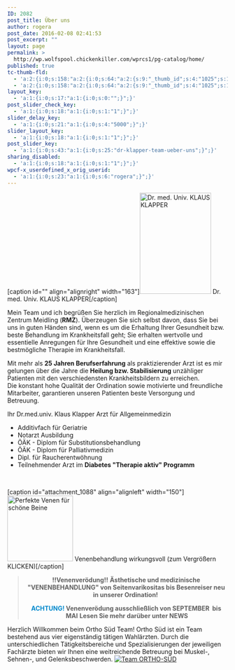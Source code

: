 ```yaml
---
ID: 2082
post_title: Über uns
author: rogera
post_date: 2016-02-08 02:41:53
post_excerpt: ""
layout: page
permalink: >
  http://wp.wolfspool.chickenkiller.com/wprcs1/pg-catalog/home/
published: true
tc-thumb-fld:
  - 'a:2:{i:0;s:158:"a:2:{i:0;s:64:"a:2:{s:9:"_thumb_id";s:4:"1025";s:11:"_thumb_type";s:5:"thumb";}";i:1;s:64:"a:2:{s:9:"_thumb_id";s:4:"1025";s:11:"_thumb_type";s:5:"thumb";}";}";i:1;s:158:"a:2:{i:0;s:64:"a:2:{s:9:"_thumb_id";s:4:"1025";s:11:"_thumb_type";s:5:"thumb";}";i:1;s:64:"a:2:{s:9:"_thumb_id";s:4:"1025";s:11:"_thumb_type";s:5:"thumb";}";}";}'
  - 'a:2:{i:0;s:158:"a:2:{i:0;s:64:"a:2:{s:9:"_thumb_id";s:4:"1025";s:11:"_thumb_type";s:5:"thumb";}";i:1;s:64:"a:2:{s:9:"_thumb_id";s:4:"1025";s:11:"_thumb_type";s:5:"thumb";}";}";i:1;s:158:"a:2:{i:0;s:64:"a:2:{s:9:"_thumb_id";s:4:"1025";s:11:"_thumb_type";s:5:"thumb";}";i:1;s:64:"a:2:{s:9:"_thumb_id";s:4:"1025";s:11:"_thumb_type";s:5:"thumb";}";}";}'
layout_key:
  - 'a:1:{i:0;s:17:"a:1:{i:0;s:0:"";}";}'
post_slider_check_key:
  - 'a:1:{i:0;s:18:"a:1:{i:0;s:1:"1";}";}'
slider_delay_key:
  - 'a:1:{i:0;s:21:"a:1:{i:0;s:4:"5000";}";}'
slider_layout_key:
  - 'a:1:{i:0;s:18:"a:1:{i:0;s:1:"1";}";}'
post_slider_key:
  - 'a:1:{i:0;s:43:"a:1:{i:0;s:25:"dr-klapper-team-ueber-uns";}";}'
sharing_disabled:
  - 'a:1:{i:0;s:18:"a:1:{i:0;s:1:"1";}";}'
wpcf-x_userdefined_x_orig_userid:
  - 'a:1:{i:0;s:23:"a:1:{i:0;s:6:"rogera";}";}'
---
```

<a name="Dr.Klapper"></a>

[caption id="" align="alignright" width="163"]<img class="ngg-singlepic ngg-none" title="Dr. med. Univ. KLAUS KLAPPER" src="http://rmz-meidling.net/wp-content/uploads/2016/02/klaus-2.jpg" alt="Dr. med. Univ. KLAUS KLAPPER" width="163" height="231" /> Dr. med. Univ. KLAUS KLAPPER[/caption]

Mein Team und ich begrüßen Sie herzlich im Regionalmedizinischen Zentrum Meidling (<strong>RMZ</strong>). Überzeugen Sie sich selbst davon, dass Sie bei uns in guten Händen sind, wenn es um die Erhaltung Ihrer Gesundheit bzw. beste Behandlung im Krankheitsfall geht; Sie erhalten wertvolle und essentielle Anregungen für Ihre Gesundheit und eine effektive sowie die bestmögliche Therapie im Krankheitsfall.

Mit mehr als <strong>25 Jahren Berufserfahrung</strong> als praktizierender Arzt ist es mir gelungen über die Jahre die <strong>Heilung bzw. Stabilisierung</strong> unzähliger Patienten mit den verschiedensten Krankheitsbildern zu erreichen. Die konstant hohe Qualität der Ordination sowie motivierte und freundliche Mitarbeiter, garantieren unseren Patienten beste Versorgung und Betreuung.

Ihr Dr.med.univ. Klaus Klapper
Arzt für Allgemeinmedizin

<ul>
    <li>Additivfach für Geriatrie</li>
    <li>Notarzt Ausbildung</li>
    <li>ÖÄK - Diplom für Substitutionsbehandlung</li>
    <li>ÖÄK - Diplom für Palliativmedizin</li>
    <li>Dipl. für Raucherentwöhnung</li>
    <li>Teilnehmender Arzt im <strong>Diabetes "Therapie aktiv" Programm</strong></li>
</ul>

&nbsp;

[caption id="attachment_1088" align="alignleft" width="150"]<a href="http://rmz-meidling.net/wp-content/uploads/2016/02/Gianni-Milanese-Gold-Marlene-5-e1456701683538.jpg" rel="attachment wp-att-1088"><img class="wp-image-1088 size-thumbnail" src="http://rmz-meidling.net/wp-content/uploads/2016/02/Gianni-Milanese-Gold-Marlene-5-e1456701683538-150x150.jpg" alt="Perfekte Venen für schöne Beine" width="150" height="150" /></a> Venenbehandlung wirkungsvoll (zum Vergrößern KLICKEN)[/caption]

<blockquote>
<p style="text-align: center;"><strong>!!Venenverödung!!</strong>
<strong> Ästhetische und medizinische "VENENBEHANDLUNG" von Seitenvarikositas bis Besenreiser neu in unserer Ordination! </strong></p>
<p style="text-align: center;"><strong><span style="color: #0088cc;">ACHTUNG!</span> Venenverödung ausschließlich von SEPTEMBER  bis  MAI</strong>
<strong> Lesen Sie mehr darüber unter NEWS</strong></p>
</blockquote>

Herzlich Willkommen beim Ortho Süd Team!
Ortho Süd ist ein Team bestehend aus vier eigenständig tätigen Wahlärzten. Durch die unterschiedlichen Tätigkeitsbereiche und Spezialisierungen der jeweiligen Fachärzte bieten wir Ihnen eine weitreichende Betreuung bei Muskel-, Sehnen-, und Gelenksbeschwerden.
<a href="http://www.ortho-sued.at/" target="_blank"> <img class="ngg-singlepic ngg-none" src="http://rmz-meidling.net/wp-content/uploads/2016/02/ortho-sued.jpg" alt="Team ORTHO-SÜD" /></a>